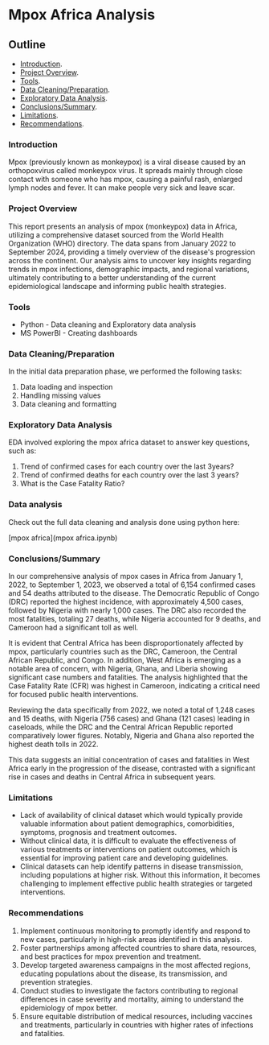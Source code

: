 # Mpox Africa Analysis

## Outline
- [Introduction](introduction).
- [Project Overview]().
- [Tools](tools).
- [Data Cleaning/Preparation]().
- [Exploratory Data Analysis]().
- [Conclusions/Summary](conclusions/summary).
- [Limitations](limitations).
- [Recommendations](recommendations).

 
### Introduction

Mpox (previously known as monkeypox) is a viral disease caused by an orthopoxvirus called monkeypox virus. It spreads mainly through close contact with someone who has mpox, causing a painful rash, enlarged lymph nodes and fever. It can make people very sick and leave scar.

### Project Overview

This report presents an analysis of mpox (monkeypox) data in Africa, utilizing a comprehensive dataset sourced from the World Health Organization (WHO) directory. The data spans from January 2022 to September 2024, providing a timely overview of the disease's progression across the continent. Our analysis aims to uncover key insights regarding trends in mpox infections, demographic impacts, and regional variations, ultimately contributing to a better understanding of the current epidemiological landscape and informing public health strategies.  

### Tools

- Python - Data cleaning and Exploratory data analysis
- MS PowerBI - Creating dashboards


### Data Cleaning/Preparation

In the initial data preparation phase, we performed the following tasks:
1. Data loading and inspection
2. Handling missing values
3. Data cleaning and formatting


### Exploratory Data Analysis

EDA involved exploring the mpox africa dataset to answer key questions, such as:
1. Trend of confirmed cases for each country over the last 3years?
2. Trend of confirmed deaths for each country over the last 3 years?
3. What is the Case Fatality Ratio?

### Data analysis

  Check out the full data cleaning and analysis done using python here:
  
 [mpox africa](mpox africa.ipynb)
  


### Conclusions/Summary

In our comprehensive analysis of mpox cases in Africa from January 1, 2022, to September 1, 2023, we observed a total of 6,154 confirmed cases and 54 deaths attributed to the disease. The Democratic Republic of Congo (DRC) reported the highest incidence, with approximately 4,500 cases, followed by Nigeria with nearly 1,000 cases. The DRC also recorded the most fatalities, totaling 27 deaths, while Nigeria accounted for 9 deaths, and Cameroon had a significant toll as well.

It is evident that Central Africa has been disproportionately affected by mpox, particularly countries such as the DRC, Cameroon, the Central African Republic, and Congo. In addition, West Africa is emerging as a notable area of concern, with Nigeria, Ghana, and Liberia showing significant case numbers and fatalities. The analysis highlighted that the Case Fatality Rate (CFR) was highest in Cameroon, indicating a critical need for focused public health interventions.

Reviewing the data specifically from 2022, we noted a total of 1,248 cases and 15 deaths, with Nigeria (756 cases) and Ghana (121 cases) leading in caseloads, while the DRC and the Central African Republic reported comparatively lower figures. Notably, Nigeria and Ghana also reported the highest death tolls in 2022.

This data suggests an initial concentration of cases and fatalities in West Africa early in the progression of the disease, contrasted with a significant rise in cases and deaths in Central Africa in subsequent years.

### Limitations
- Lack of availability of clinical dataset which would typically  provide valuable information about patient demographics, comorbidities, symptoms, prognosis and  treatment outcomes.
- Without clinical data, it is difficult to evaluate the effectiveness of various treatments or interventions on patient outcomes, which is essential for improving patient care and developing guidelines.
- Clinical datasets can help identify patterns in disease transmission, including populations at higher risk. Without this information, it becomes challenging to implement effective public health strategies or targeted interventions.


### Recommendations
1. Implement continuous monitoring to promptly identify and respond to new cases, particularly in high-risk areas identified in this analysis.
2. Foster partnerships among affected countries to share data, resources, and best practices for mpox prevention and treatment.
3. Develop targeted awareness campaigns in the most affected regions, educating populations about the disease, its transmission, and prevention strategies.
4. Conduct studies to investigate the factors contributing to regional differences in case severity and mortality, aiming to understand the epidemiology of mpox better.
5. Ensure equitable distribution of medical resources, including vaccines and treatments, particularly in countries with higher rates of infections and fatalities.



  




